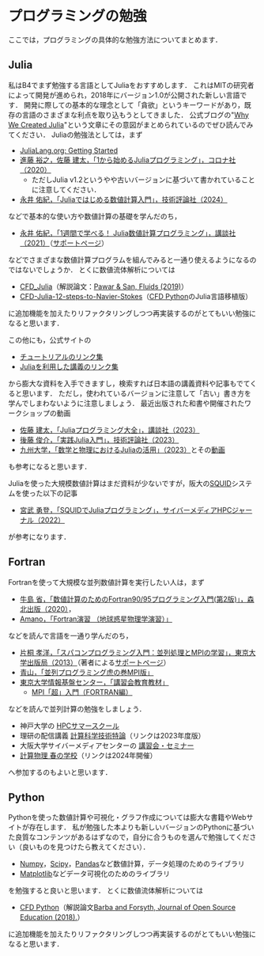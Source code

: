# プログラミングの勉強

ここでは，プログラミングの具体的な勉強方法についてまとめます．

<!--
目次：

- [プログラミングの勉強](#プログラミングの勉強)
  - [Julia](#julia)
  - [Fortran](#fortran)
  - [Python](#python)
 -->

## Julia

私はB4でまず勉強する言語としてJuliaをおすすめします．
これはMITの研究者によって開発が進められ，2018年にバージョン1.0が公開された新しい言語です．
開発に際しての基本的な理念として「貪欲」というキーワードがあり，既存の言語のさまざまな利点を取り込もうとしてきました．
公式ブログの"[Why We Created Julia](https://julialang.org/blog/2012/02/why-we-created-julia/)"という文章にその意図がまとめられているのでぜひ読んでみてください．
Juliaの勉強法としては，まず

- [JuliaLang.org: Getting Started](https://docs.julialang.org/en/v1/manual/getting-started/)
- [進藤 裕之，佐藤 建太，「1から始めるJuliaプログラミング」，コロナ社（2020）](https://www.coronasha.co.jp/np/isbn/9784339029055/)
  - ただしJulia v1.2というやや古いバージョンに基づいて書かれていることに注意してください．
- [永井 佑紀，「Juliaではじめる数値計算入門」，技術評論社（2024）](https://gihyo.jp/book/2024/978-4-297-14128-8)

などで基本的な使い方や数値計算の基礎を学んだのち，

- [永井 佑紀，「1週間で学べる！ Julia数値計算プログラミング」，講談社（2021）](https://www.kspub.co.jp/book/detail/5282823.html)（[サポートページ](https://cometscome.github.io/YukiNagai/ja/books/greenjulia/)）
<!--
- [小高 知宏「Juliaによる数値計算とシミュレーション」，オーム社（2023）](https://www.ohmsha.co.jp/book/9784274230493/)
 -->

などでさまざまな数値計算プログラムを組んでみると一通り使えるようになるのではないでしょうか．
とくに数値流体解析については

- [CFD_Julia](https://github.com/surajp92/CFD_Julia)（解説論文：[Pawar & San, Fluids (2019)](https://doi.org/10.3390/fluids4030159)）
- [CFD-Julia-12-steps-to-Navier-Stokes](https://github.com/Wallace-dyfq/CFD-Julia-12-steps--o-Navier-Stokes-Equations)（[CFD Python](https://github.com/barbagroup/CFDPython)のJulia言語移植版）

に追加機能を加えたりリファクタリングしつつ再実装するのがとてもいい勉強になると思います．

この他にも，公式サイトの

- [チュートリアルのリンク集](https://julialang.org/learning/tutorials/)
- [Juliaを利用した講義のリンク集](https://julialang.org/learning/classes/)

から膨大な資料を入手できますし，検索すれば日本語の講義資料や記事もでてくると思います．
ただし，使われているバージョンに注意して「古い」書き方を学んでしまわないように注意しましょう．
最近出版された和書や開催されたワークショップの動画

- [佐藤 建太，「Juliaプログラミング大全」，講談社（2023）](https://www.kspub.co.jp/book/detail/5318195.html)
- [後藤 俊介，「実践Julia入門」，技術評論社（2023）](https://gihyo.jp/book/2023/978-4-297-13350-4)
- [九州大学，「数学と物理におけるJuliaの活用」（2023）](https://joint.imi.kyushu-u.ac.jp/post-14811/)とその[動画](https://joint.imi.kyushu-u.ac.jp/post-9030/)
<!--
- 降籏 [数値計算法基礎 (2023)](http://www.cas.cmc.osaka-u.ac.jp/~paoon/Lectures/2023-8Semester-NA-basic/)
- Hiroi [お気楽 Julia プログラミング超入門](http://www.nct9.ne.jp/m_hiroi/light/julia.html)
 -->

も参考になると思います．

Juliaを使った大規模数値計算はまだ資料が少ないですが，阪大の[SQUID](http://www.hpc.cmc.osaka-u.ac.jp/squid/)システムを使った以下の記事

- [宮武 勇登，「SQUIDでJuliaプログラミング」，サイバーメディアHPCジャーナル（2022）](https://ir.library.osaka-u.ac.jp/repo/ouka/all/89337/hpc12_003.pdf)

が参考になります．

## Fortran

Fortranを使って大規模な並列数値計算を実行したい人は，まず

- [牛島 省，「数値計算のためのFortran90/95プログラミング入門(第2版)」，森北出版（2020）](https://www.morikita.co.jp/books/mid/084722)，
  <!-- - 演習問題の解答・解説書もあるそうです． -->
- [Amano，「Fortran演習 （地球惑星物理学演習）」](https://amanotk.github.io/fortran-resume-public/index.html)

などを読んで言語を一通り学んだのち，

- [片桐 孝洋，「スパコンプログラミング入門：並列処理とMPIの学習」，東京大学出版局（2013）](https://www.utp.or.jp/book/b306506.html)（著者による[サポートページ](http://abc-lib.org/TodaiSuppankai/index.html)）
- [青山，「並列プログラミング虎の巻MPI版」](https://www.hpci-office.jp/documents/HPC_Programming_Seminar/mpi-all_20160801_20181206.pdf)
- [東京大学情報基盤センター，「講習会教育教材」](https://www.cc.u-tokyo.ac.jp/events/lectures/materials/)
  - [MPI「超」入門（FORTRAN編）](https://www.cc.u-tokyo.ac.jp/events/lectures/13/MPIprogf.pdf)
<!--
- [MPIリファレンス](http://www.cv.titech.ac.jp/~hiro-lab/study/mpi_reference/index.html)
- JAMSTEC [Fortran90講座](https://www.jamstec.go.jp/es/jp/simschool/f90learning/index.html)の7章
 -->

などを読んで並列計算の勉強をしましょう．

- 神戸大学の [HPCサマースクール](http://www.eccse.kobe-u.ac.jp/simulation_school/)
- 理研の配信講義 [計算科学技術特論](https://www.r-ccs.riken.jp/outreach/schools/20230413-1/)（リンクは2023年度版）
- 大阪大学サイバーメディアセンターの [講習会・セミナー](http://www.hpc.cmc.osaka-u.ac.jp/lecture_event/)
- [計算物理 春の学校](https://compphysspringschool2024.github.io/homepage2024/)（リンクは2024年開催）

へ参加するのもよいと思います．

## Python

Pythonを使った数値計算や可視化・グラフ作成については膨大な書籍やWebサイトが存在します．
私が勉強した本よりも新しいバージョンのPythonに基づいた良質なコンテンツがあるはずなので，自分に合うものを選んで勉強してください（良いものを見つけたら教えてください）．

- [Numpy](https://numpy.org/ja/)，[Scipy](https://scipy.org/)，[Pandas](https://pandas.pydata.org/)など数値計算，データ処理のためのライブラリ
- [Matplotlib](https://matplotlib.org/)などデータ可視化のためのライブラリ

を勉強すると良いと思います．
とくに数値流体解析については

- [CFD Python](https://github.com/barbagroup/CFDPython)（解説論文[Barba and Forsyth, Journal of Open Source Education (2018).](https://doi.org/10.21105/jose.00021)）

に追加機能を加えたりリファクタリングしつつ再実装するのがとてもいい勉強になると思います．

<!--
- 中久喜「科学技術計算のためのPython入門 ――開発基礎、必須ライブラリ、高速化」，技術評論社（2016）
-->
